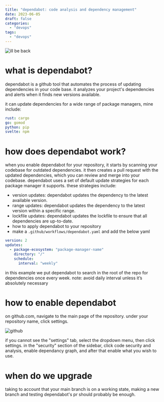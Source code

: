 ```yaml
---
title: "dependabot: code analysis and dependency management"
date: 2023-06-05
draft: false
categories:
  - "devops"
tags:
  - "devops"
---
```


![ill be back](https://media.discordapp.net/attachments/1104034184357494886/1104034205089923092/image.png)

# what is dependabot?  

dependabot is a github tool that automates the process of updating dependencies in your code base. it analyzes your project's dependencies and alerts when it finds new versions available.

it can update dependencies for a wide range of package managers, mine include:

```yaml
rust: cargo
go: gomod
python: pip
svelte: npm
```

# how does dependabot work?

when you enable dependabot for your repository, it starts by scanning your codebase for outdated dependencies. it then creates a pull request with the updated dependencies, which you can review and merge into your codebase.
dependabot uses a set of default update strategies for each package manager it supports. these strategies include:

* version updates: dependabot updates the dependency to the latest available version.
* range updates: dependabot updates the dependency to the latest version within a specific range.
* lockfile updates: dependabot updates the lockfile to ensure that all dependencies are up-to-date.
* how to apply dependabot to your repository
* make a `.github/workflows/dependabot.yaml` and add the below yaml

```yaml
version: 2
updates:
  - package-ecosystem: "package-manager-name"
    directory: "/"
    schedule:
      interval: "weekly"
```

in this example we put dependabot to search in the root of the repo for dependencies once every week.
note: avoid daily interval unless it’s absolutely necessary


# how to enable dependabot

on github.com, navigate to the main page of the repository. under your repository name, click
settings. 

![github](https://docs.github.com/assets/cb-28266/mw-1440/images/help/repository/repo-actions-settings.webp)

if you cannot see the "settings" tab, select the dropdown menu, then click settings.
in the "security" section of the sidebar, click code security and analysis, enable dependancy graph, and after that enable what you wish to use. 

# when do we upgrade

taking to account that your main branch is on a working state, making a new branch and testing dependabot's pr should probably be enough.


